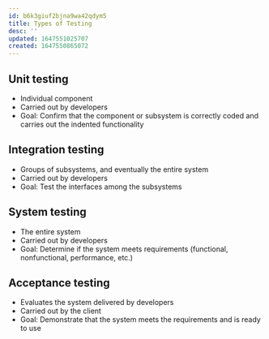 ```yaml
---
id: b6k3giuf2bjna9wa42qdym5
title: Types of Testing
desc: ''
updated: 1647551025707
created: 1647550865072
---
```


## Unit testing

- Individual component
- Carried out by developers
- Goal: Confirm that the component or subsystem is correctly coded and carries out the indented functionality

## Integration testing

- Groups of subsystems, and eventually the entire system
- Carried out by developers
- Goal: Test the interfaces among the subsystems

## System testing

- The entire system
- Carried out by developers
- Goal: Determine if the system meets requirements (functional, nonfunctional, performance, etc.)

## Acceptance testing

- Evaluates the system delivered by developers
- Carried out by the client
- Goal: Demonstrate that the system meets the requirements and is ready to use